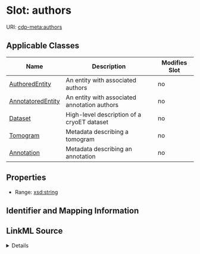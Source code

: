 # Slot: authors

URI: [cdp-meta:authors](https://cryoetdataportal.czscience.com/schema/metadata/authors)



<!-- no inheritance hierarchy -->




## Applicable Classes

| Name | Description | Modifies Slot |
| --- | --- | --- |
[AuthoredEntity](AuthoredEntity.md) | An entity with associated authors |  no  |
[AnnotatoredEntity](AnnotatoredEntity.md) | An entity with associated annotation authors |  no  |
[Dataset](Dataset.md) | High-level description of a cryoET dataset |  no  |
[Tomogram](Tomogram.md) | Metadata describing a tomogram |  no  |
[Annotation](Annotation.md) | Metadata describing an annotation |  no  |







## Properties

* Range: [xsd:string](http://www.w3.org/2001/XMLSchema#string)





## Identifier and Mapping Information








## LinkML Source

<details>
```yaml
name: authors
alias: authors
domain_of:
- AuthoredEntity
- AnnotatoredEntity
- Dataset
- Tomogram
- Annotation
range: string

```
</details>